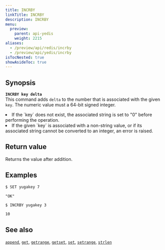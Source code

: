 ```yaml
---
title: INCRBY
linkTitle: INCRBY
description: INCRBY
menu:
  preview:
    parent: api-yedis
    weight: 2215
aliases:
  - /preview/api/redis/incrby
  - /preview/api/yedis/incrby
isTocNested: true
showAsideToc: true
---
```


## Synopsis

<b>`INCRBY key delta`</b><br>
This command adds `delta` to the number that is associated with the given `key`. The numeric value must a 64-bit signed integer.
<li>If the `key` does not exist, the associated string is set to "0" before performing the operation.</li>
<li>If the given `key` is associated with a non-string value, or if its associated string cannot be converted to an integer, an error is raised.</li>

## Return value

Returns the value after addition.

## Examples

```sh
$ SET yugakey 7
```

```
"OK"
```

```sh
$ INCRBY yugakey 3
```

```
10
```

## See also

[`append`](../append/), [`get`](../get/), [`getrange`](../getrange/), [`getset`](../getset/), [`set`](../set/), [`setrange`](../setrange/), [`strlen`](../strlen/)
